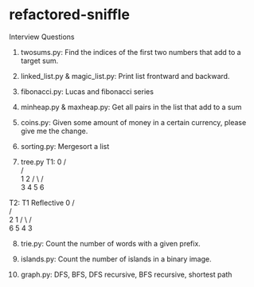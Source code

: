 # refactored-sniffle
Interview Questions

1. twosums.py:
Find the indices of the first two numbers that add to a target sum.

2. linked_list.py & magic_list.py:
Print list frontward and backward.

3. fibonacci.py:
Lucas and fibonacci series

4. minheap.py & maxheap.py:
Get all pairs in the list that add to a sum

5. coins.py:
Given some amount of money in a certain currency, please give me the change.

6. sorting.py:
Mergesort a list

7. tree.py
T1:
          0
        /   \
       /     \
      1       2
     / \     / \
    3   4   5   6

T2: T1 Reflective
          0
        /   \
       /     \
      2       1
     / \     / \
    6   5   4   3
    
8.  trie.py:
Count the number of words with a given prefix.

9. islands.py:
Count the number of islands in a binary image.

10. graph.py:
DFS, BFS, DFS recursive, BFS recursive, shortest path
